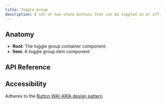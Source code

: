 ```yaml
---
title: Toggle Group
description: A set of two-state buttons that can be toggled on or off.
---
```


<script>
    import { APITable, KbdTable } from '$docs/components'
    export let data
</script>

## Anatomy

- **Root**: The toggle group container component
- **Item**: A toggle group item component

## API Reference

<APITable data={data.builder} />
<APITable data={data.root} />
<APITable data={data.item} />

## Accessibility

Adheres to the [Button WAI-ARIA design pattern](https://www.w3.org/WAI/ARIA/apg/patterns/button/)

<KbdTable data={data.keyboard} />
